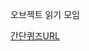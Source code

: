 오브젝트 읽기 모임

[간단퀴즈URL](https://docs.google.com/document/d/1H-2_5FmPJoe_62CX4JmHTc_6kPaYsXgQSYqhY-UvGWY/edit)